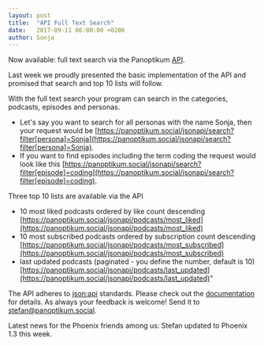 ```yaml
---
layout: post
title:  "API Full Text Search"
date:   2017-09-11 06:00:00 +0200
author: Sonja
---
```


Now available: full text search via the Panoptikum [API](https://blog.panoptikum.social/api/).

Last week we proudly presented the basic implementation of the API and promised that search and top 10 lists will follow.

With the full text search your program can search in the categories, podcasts, episodes and personas.
* Let's say you want to search for all personas with the name Sonja, then your request would be [https://panoptikum.social/jsonapi/search?filter[persona]=Sonja](https://panoptikum.social/jsonapi/search?filter[persona]=Sonja).
* If you want to find episodes including the term coding the request would look like this [https://panoptikum.social/jsonapi/search?filter[episode]=coding](https://panoptikum.social/jsonapi/search?filter[episode]=coding).

Three top 10 lists are available via the API
* 10 most liked podcasts ordered by like count descending  [https://panoptikum.social/jsonapi/podcasts/most_liked](https://panoptikum.social/jsonapi/podcasts/most_liked)
* 10 most subscribed podcasts ordered by subscription count descending  [https://panoptikum.social/jsonapi/podcasts/most_subscribed](https://panoptikum.social/jsonapi/podcasts/most_subscribed)
* last updated podcasts (paginated - you define the number, default is 10)  [https://panoptikum.social/jsonapi/podcasts/last_updated](https://panoptikum.social/jsonapi/podcasts/last_updated)"

The API adheres to [json:api](https://jsonapi.org/) standards. Please check out the [documentation](https://blog.panoptikum.social/api/) for details. As always your feedback is welcome! Send it to <stefan@panoptikum.social>.

Latest news for the Phoenix friends among us: Stefan updated to Phoenix 1.3 this week.
